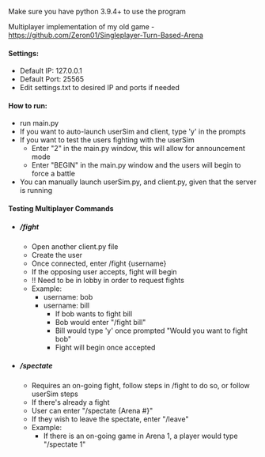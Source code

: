
Make sure you have python 3.9.4+ to use the program

Multiplayer implementation of my old game
	- https://github.com/Zeron01/Singleplayer-Turn-Based-Arena

#### Settings:
- Default IP: 127.0.0.1
- Default Port: 25565
- Edit settings.txt to desired IP and ports if needed

#### How to run:
- run main.py
- If you want to auto-launch userSim and client, type 'y' in the prompts
- If you want to test the users fighting with the userSim
	- Enter "2" in the main.py window, this will allow for announcement mode
	- Enter "BEGIN" in the main.py window and the users will begin to force a battle
- You can manually launch userSim.py, and client.py, given that the server is running

#### Testing Multiplayer Commands

- ##### /fight
	- Open another client.py file 
	- Create the user
	- Once connected, enter /fight {username}
	- If the opposing user accepts, fight will begin
	- !! Need to be in lobby in order to request fights
	- Example:
		- username: bob
		- username: bill
			- If bob wants to fight bill
			- Bob would enter "/fight bill"
			- Bill would type 'y' once prompted "Would you want to fight bob"
			- Fight will begin once accepted
- ##### /spectate 
	- Requires an on-going fight, follow steps in /fight to do so, or follow userSim steps
	- If there's already a fight
	- User can enter "/spectate {Arena #}"
	- If they wish to leave the spectate, enter "/leave"
	- Example:
		- If there is an on-going game in Arena 1, a player would type "/spectate 1"
